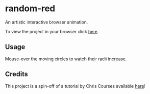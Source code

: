 # random-red
An artistic interactive browser animation.

To view the project in your browser click [here](https://thomassfsu.github.io/random-red/).

## Usage ##
Mouse-over the moving circles to watch their radii increase.

## Credits ##
This project is a spin-off of a tutorial by Chris Courses available [here](https://www.youtube.com/watch?v=vxljFhP2krI)!

